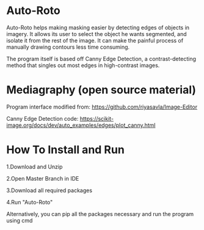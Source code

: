 # Auto-Roto
Auto-Roto helps making masking easier by detecting edges of objects in imagery. 
It allows its user to select the object he wants segmented, and isolate it from the rest of the image. It can make the painful process of 
manually drawing contours less time consuming.

The program itself is based off Canny Edge Detection, a contrast-detecting method that singles out most edges in high-contrast images.



# Mediagraphy (open source material)
Program interface modified from: https://github.com/riyasavla/Image-Editor

Canny Edge Detection code: https://scikit-image.org/docs/dev/auto_examples/edges/plot_canny.html


# How To Install and Run
1.Download and Unzip

2.Open Master Branch in IDE 

3.Download all required packages

4.Run "Auto-Roto"

Alternatively, you can pip all the packages necessary and run the program using cmd
